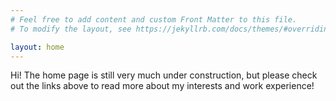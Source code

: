 ```yaml
---
# Feel free to add content and custom Front Matter to this file.
# To modify the layout, see https://jekyllrb.com/docs/themes/#overriding-theme-defaults

layout: home
---
```


Hi! The home page is still very much under construction, but please check out the links above to read more about my interests and work experience!
